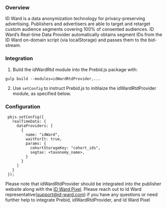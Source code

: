 ### Overview

ID Ward is a data anonymization technology for privacy-preserving advertising. Publishers and advertisers are able to target and retarget custom audience segments covering 100% of consented audiences. 
ID Ward’s Real-time Data Provider automatically obtains segment IDs from the ID Ward on-domain script (via localStorage) and passes them to the bid-stream.

### Integration

 1) Build the idWardRtd module into the Prebid.js package with:

 ```
 gulp build --modules=idWardRtdProvider,...
 ```

 2) Use `setConfig` to instruct Prebid.js to initilaize the idWardRtdProvider module, as specified below.

### Configuration

```
 pbjs.setConfig({
   realTimeData: {
     dataProviders: [
       {
         name: "idWard",
         waitForIt: true,
         params: {
           cohortStorageKey: "cohort_ids",
           segtax: <taxonomy_name>,           
         }
       }
     ]
   }
 });
 ```

Please note that idWardRtdProvider should be integrated into the publisher website along with the [ID Ward Pixel](https://publishers-web.id-ward.com/pixel-integration).
Please reach out to Id Ward representative(support@id-ward.com) if you have any questions or need further help to integrate Prebid, idWardRtdProvider, and Id Ward Pixel